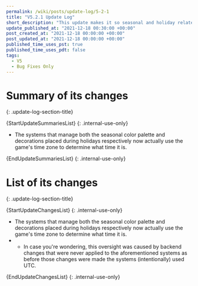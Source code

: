 ```yaml
---
permalink: /wiki/posts/update-log/5-2-1
title: "V5.2.1 Update Log"
short_description: "This update makes it so seasonal and holiday related changes to the map actually use the game's time zone."
update_published_at: "2021-12-18 00:30:00 +00:00"
post_created_at: "2021-12-18 00:00:00 +00:00"
post_updated_at: "2021-12-18 00:00:00 +00:00"
published_time_uses_pst: true
published_time_uses_pdt: false
tags:
  - V5
  - Bug Fixes Only
---
```


# Summary of its changes
{: .update-log-section-title}

{StartUpdateSummariesList}
{: .internal-use-only}

* The systems that manage both the seasonal color palette and decorations placed during holidays respectively now actually use the game's time zone to determine what time it is.

{EndUpdateSummariesList}
{: .internal-use-only}

# List of its changes
{: .update-log-section-title}

{StartUpdateChangesList}
{: .internal-use-only}

* The systems that manage both the seasonal color palette and decorations placed during holidays respectively now actually use the game's time zone to determine what time it is.
* * In case you're wondering, this oversight was caused by backend changes that were never applied to the aforementioned systems as before those changes were made the systems (intentionally) used UTC.

{EndUpdateChangesList}
{: .internal-use-only}